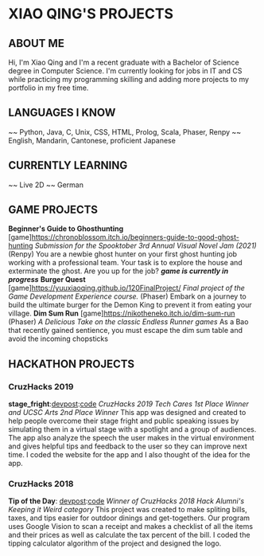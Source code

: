 # XIAO QING'S PROJECTS

## ABOUT ME
Hi, I'm Xiao Qing and I'm a recent graduate with a Bachelor of Science degree in Computer Science. I'm currently looking for jobs in IT and CS while practicing my programming skilling and adding more projects to my portfolio in my free time. 

## LANGUAGES I KNOW
~~ Python, Java, C, Unix, CSS, HTML, Prolog, Scala, Phaser, Renpy
~~ English, Mandarin, Cantonese, proficient Japanese
## CURRENTLY LEARNING
~~ Live 2D
~~ German
## GAME PROJECTS
**Beginner's Guide to Ghosthunting** [game]https://chronoblossom.itch.io/beginners-guide-to-good-ghost-hunting
_Submission for the Spooktober 3rd Annual Visual Novel Jam (2021)_ (Renpy)
You are a newbie ghost hunter on your first ghost hunting job working with a professional team. Your task is to explore the house and exterminate the ghost. Are you up for the job?
***game is currently in progress***
**Burger Quest** [game]https://yuuxiaoqing.github.io/120FinalProject/ 
_Final project of the Game Development Experience course._ (Phaser)
Embark on a journey to build the ultimate burger for the Demon King to prevent it from eating your village.
**Dim Sum Run** [game]https://nikotheneko.itch.io/dim-sum-run (Phaser)
_A Delicious Take on the classic Endless Runner games_
As a Bao that recently gained sentience, you must escape the dim sum table and avoid the incoming chopsticks
## HACKATHON PROJECTS
### CruzHacks 2019
**stage_fright**:[devpost](https://devpost.com/software/stage_fright):[code](https://github.com/jnkrupp/stage-fright)
_CruzHacks 2019 Tech Cares 1st Place Winner and UCSC Arts 2nd Place Winner_
This app was designed and created to help people overcome their stage fright and public speaking issues by simulating them in a virtual stage with a spotlight and a group of audiences. The app also analyze the speech the user makes in the virtual environment and gives helpful tips and feedback to the user so they can improve next time. I coded the website for the app and I also thought of the idea for the app.

### CruzHacks 2018
**Tip of the Day**: [devpost](https://devpost.com/software/tip-of-the-day):[code](https://github.com/Xyuubao/Tip-Of-the-Day)
_Winner of CruzHacks 2018 Hack Alumni's Keeping it Weird category_
This project was created to make spliting bills, taxes, and tips easier for outdoor dinings and get-togethers. Our program uses Google Vision to scan a receipt and makes a checklist of all the items and their prices as well as calculate the tax percent of the bill. I coded the tipping calculator algorithm of the project and designed the logo.

















